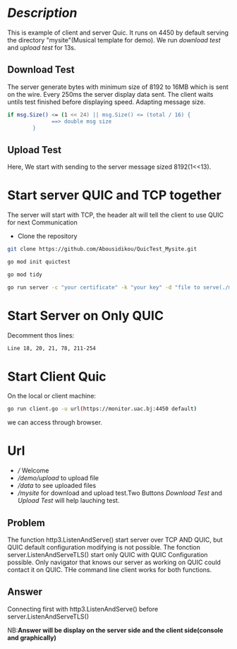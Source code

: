 # *Description*
This is example of client and server Quic.
It runs on 4450 by default serving the directory "mysite"(Musical template for demo).
We run *download test*  and *upload test* for 13s.
## Download Test
The server generate bytes with minimum size of 8192 to 16MB which is sent on the wire.
Every 250ms the server display data sent. The client waits untils test finished before displaying speed.
Adapting message size.
```bash
if msg.Size() <= (1 << 24) || msg.Size() <= (total / 16) {
			  ==> double msg size
		}
```

## Upload Test
Here, We start with sending  to the server message sized 8192(1<<13).

# Start server QUIC and TCP together
The server will start with TCP, the header alt will tell the client to use QUIC for next Communication

- Clone the repository
```bash
git clone https://github.com/Abousidikou/QuicTest_Mysite.git
```


```bash
go mod init quictest
```

```bash
go mod tidy
```
```bash
go run server -c "your certificate" -k "your key" -d "file to serve(./mysite by default)"  -q true (for Qlog creation, false by default)
```

# Start Server on Only QUIC 
Decomment thos lines:
```bash
Line 18, 20, 21, 78, 211-254
```

# Start Client Quic
On the local or client machine:
```bash
go run client.go -u url(https://monitor.uac.bj:4450 default) 
```
we can access through browser.

# Url
- */*  Welcome
- */demo/upload* to upload file
- */data* to see uploaded files
- */mysite* for download and upload test.Two Buttons *Download Test* and *Upload Test* will help lauching test.

## Problem
The function http3.ListenAndServe() start server over TCP AND QUIC, but QUIC default configuration modifying is not possible.
The fonction server.ListenAndServeTLS() start only QUIC with QUIC Configuration possible.
Only navigator that knows our server as working on QUIC could contact it on QUIC.
THe command line client works for both functions.

## Answer
Connecting first with http3.ListenAndServe() before server.ListenAndServeTLS()

NB:**Answer will be display on the server side and the client side(console and graphically)**


